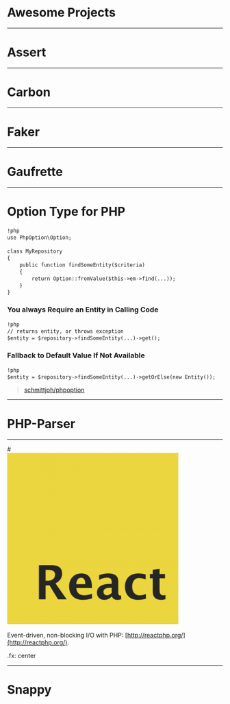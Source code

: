 # Awesome Projects

---

# Assert

---

# Carbon

---

# Faker

---

# Gaufrette

---

# Option Type for PHP

    !php
    use PhpOption\Option;

    class MyRepository
    {
        public function findSomeEntity($criteria)
        {
            return Option::fromValue($this->em->find(...));
        }
    }

### You always Require an Entity in Calling Code

    !php
    // returns entity, or throws exception
    $entity = $repository->findSomeEntity(...)->get();

### Fallback to Default Value If Not Available

    !php
    $entity = $repository->findSomeEntity(...)->getOrElse(new Entity());


<blockquote class="no-before-icon">
    <i class="fa fa-github"></i>
    <p><a href="https://github.com/schmittjoh/php-option">schmittjoh/phpoption</a></p>
</blockquote>

---

# PHP-Parser

---

#<br>![React](../images/react.png)

Event-driven, non-blocking I/O with PHP:
[http://reactphp.org/](http://reactphp.org/).

.fx: center

---

# Snappy
